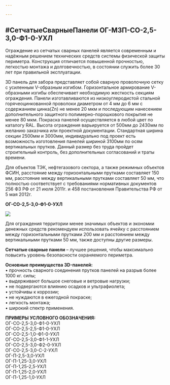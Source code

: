 ```yaml
---

---
```

## #СетчатыеСварныеПанели ОГ-МЗП-СО-2,5-3,0-Ф1-0-УХЛ

Ограждение из сетчатых сварных панелей является современным и надёжным решением технических средств системы физической защиты периметра. Конструкция отличается повышенной прочностью, легкостью монтажа и долговечностью, в состоянии служить более 30 лет при правильной эксплуатации.

3D панель для забора представляет собой сварную проволочную сетку с усиленным V-образным изгибом. Горизонтальное армирование V-образными изгибы обеспечивает необходимую жесткость секциям ограждения. Панели изготавливаются из низкоуглеродистой стальной горячеоцинкованной проволоки диаметром от 4 мм до 6 мм с содержанием цинка(Zn) не менее 20 мкм и последующим нанесением дополнительного защитного полимерно-порошкового покрытия не менее 80 мкм. Покраска панелей осуществляется в любой цвет по каталогу RAL. Высота ограждения варьируется от 500мм до 2430мм по желанию заказчика или проектной документации. Стандартная ширина секции 2500мм и 3000мм, индивидуально под проект есть возможность изготовления панелей шириной 3100мм по осям вертикальных прутков. Данный размер без труда пройдет строительный контроль, без дополнительных согласований и траты времени.

Для объектов ТЭК, нефтегазового сектора, а также режимных объектов ФСИН, расстояние между горизонтальными прутками составляет 150 мм, расстояние между вертикальными прутками составляет 50 мм, что полностью соответствует с требованиями нормативных документов 256 ФЗ РФ от 21 июля 2011г. и 458 постановления Правительства РФ от 5 мая 2012г.

**ОГ-СО-2,5-3,0-Ф1-0-УХЛ**

![](/static/2022-01-21-15-04-54.jpg)

Для ограждения территории менее значимых объектов и экономии денежных средств рекомендуем использовать ячейку с расстоянием между горизонтальными прутками 200 мм и расстоянием между вертикальными прутками 50 мм, также доступны другие размеры.

**Сетчатые сварные панели** – лучшее решения, чтобы максимально повысить уровень безопасности охраняемого периметра.

**Основные преимущества 3D-панелей:**  
• прочность сварного соединения прутков панелей на разрыв более 1000 кг. силы;  
• выдерживают большое снеговые и ветровые нагрузки;  
• не подвергаются влиянию осадков и ультрафиолета;  
• устойчивы к коррозии;  
• не нуждаются в ежегодной покраске;  
• легкость монтажа;  
• широкий спектр применения.

**ПРИМЕРЫ УСЛОВНОГО ОБОЗНАЧЕНИЯ:**  
ОГ-СО-2,5-3,0-Ф1-0-УХЛ  
ОГ-СО-2,5-2,5-Ф1-0-УХЛ  
ОГ-СО-2,5-1,0-Ф1-0-УХЛ  
ОГ-СО-2,5-3,0-Ф1-1-УХЛ  
ОГ-СО-2,5-3,0-Ф2-0-УХЛ  
ОГ-СО-2,5-3,0-С-2-УХЛ  
ОГ-П-2,5-3,0-УХЛ  
ОГ-П-1,25-3,0-УХЛ  
ОГ-П-1,25-2,5-УХЛ  
ОГ-П-1,25-2,0-УХЛ  
ОГ-П-1,25-1,0-УХЛ